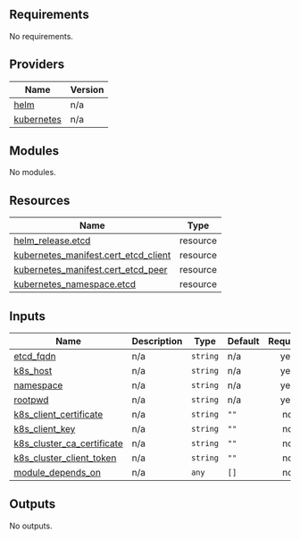 ## Requirements

No requirements.

## Providers

| Name | Version |
|------|---------|
| <a name="provider_helm"></a> [helm](#provider\_helm) | n/a |
| <a name="provider_kubernetes"></a> [kubernetes](#provider\_kubernetes) | n/a |

## Modules

No modules.

## Resources

| Name | Type |
|------|------|
| [helm_release.etcd](https://registry.terraform.io/providers/hashicorp/helm/latest/docs/resources/release) | resource |
| [kubernetes_manifest.cert_etcd_client](https://registry.terraform.io/providers/hashicorp/kubernetes/latest/docs/resources/manifest) | resource |
| [kubernetes_manifest.cert_etcd_peer](https://registry.terraform.io/providers/hashicorp/kubernetes/latest/docs/resources/manifest) | resource |
| [kubernetes_namespace.etcd](https://registry.terraform.io/providers/hashicorp/kubernetes/latest/docs/resources/namespace) | resource |

## Inputs

| Name | Description | Type | Default | Required |
|------|-------------|------|---------|:--------:|
| <a name="input_etcd_fqdn"></a> [etcd\_fqdn](#input\_etcd\_fqdn) | n/a | `string` | n/a | yes |
| <a name="input_k8s_host"></a> [k8s\_host](#input\_k8s\_host) | n/a | `string` | n/a | yes |
| <a name="input_namespace"></a> [namespace](#input\_namespace) | n/a | `string` | n/a | yes |
| <a name="input_rootpwd"></a> [rootpwd](#input\_rootpwd) | n/a | `string` | n/a | yes |
| <a name="input_k8s_client_certificate"></a> [k8s\_client\_certificate](#input\_k8s\_client\_certificate) | n/a | `string` | `""` | no |
| <a name="input_k8s_client_key"></a> [k8s\_client\_key](#input\_k8s\_client\_key) | n/a | `string` | `""` | no |
| <a name="input_k8s_cluster_ca_certificate"></a> [k8s\_cluster\_ca\_certificate](#input\_k8s\_cluster\_ca\_certificate) | n/a | `string` | `""` | no |
| <a name="input_k8s_cluster_client_token"></a> [k8s\_cluster\_client\_token](#input\_k8s\_cluster\_client\_token) | n/a | `string` | `""` | no |
| <a name="input_module_depends_on"></a> [module\_depends\_on](#input\_module\_depends\_on) | n/a | `any` | `[]` | no |

## Outputs

No outputs.

